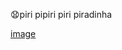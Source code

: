 😧piri pipiri piri piradinha









[image](https://github.com/joaogabsss3m3/joaogabsss3m3/assets/170435860/1da27749-ec04-41b3-88f3-900c5af29cc2)


